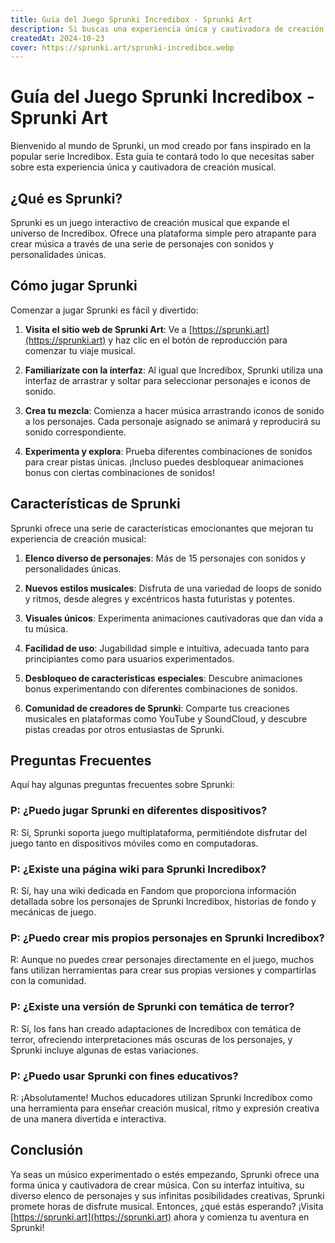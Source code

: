 ```yaml
---
title: Guía del Juego Sprunki Incredibox - Sprunki Art
description: Si buscas una experiencia única y cautivadora de creación musical, prueba el juego Sprunki, un mod creado por fans basado en la popular serie Incredibox.
createdAt: 2024-10-23
cover: https://sprunki.art/sprunki-incredibox.webp
---
```


# Guía del Juego Sprunki Incredibox - Sprunki Art

Bienvenido al mundo de Sprunki, un mod creado por fans inspirado en la popular serie Incredibox. Esta guía te contará todo lo que necesitas saber sobre esta experiencia única y cautivadora de creación musical.

## ¿Qué es Sprunki?

Sprunki es un juego interactivo de creación musical que expande el universo de Incredibox. Ofrece una plataforma simple pero atrapante para crear música a través de una serie de personajes con sonidos y personalidades únicas.

## Cómo jugar Sprunki

Comenzar a jugar Sprunki es fácil y divertido:

1. **Visita el sitio web de Sprunki Art**: Ve a [https://sprunki.art](https://sprunki.art) y haz clic en el botón de reproducción para comenzar tu viaje musical.

2. **Familiarízate con la interfaz**: Al igual que Incredibox, Sprunki utiliza una interfaz de arrastrar y soltar para seleccionar personajes e iconos de sonido.

3. **Crea tu mezcla**: Comienza a hacer música arrastrando iconos de sonido a los personajes. Cada personaje asignado se animará y reproducirá su sonido correspondiente.

4. **Experimenta y explora**: Prueba diferentes combinaciones de sonidos para crear pistas únicas. ¡Incluso puedes desbloquear animaciones bonus con ciertas combinaciones de sonidos!

## Características de Sprunki

Sprunki ofrece una serie de características emocionantes que mejoran tu experiencia de creación musical:

1. **Elenco diverso de personajes**: Más de 15 personajes con sonidos y personalidades únicas.

2. **Nuevos estilos musicales**: Disfruta de una variedad de loops de sonido y ritmos, desde alegres y excéntricos hasta futuristas y potentes.

3. **Visuales únicos**: Experimenta animaciones cautivadoras que dan vida a tu música.

4. **Facilidad de uso**: Jugabilidad simple e intuitiva, adecuada tanto para principiantes como para usuarios experimentados.

5. **Desbloqueo de características especiales**: Descubre animaciones bonus experimentando con diferentes combinaciones de sonidos.

6. **Comunidad de creadores de Sprunki**: Comparte tus creaciones musicales en plataformas como YouTube y SoundCloud, y descubre pistas creadas por otros entusiastas de Sprunki.

## Preguntas Frecuentes

Aquí hay algunas preguntas frecuentes sobre Sprunki:

### P: ¿Puedo jugar Sprunki en diferentes dispositivos?
R: Sí, Sprunki soporta juego multiplataforma, permitiéndote disfrutar del juego tanto en dispositivos móviles como en computadoras.

### P: ¿Existe una página wiki para Sprunki Incredibox?
R: Sí, hay una wiki dedicada en Fandom que proporciona información detallada sobre los personajes de Sprunki Incredibox, historias de fondo y mecánicas de juego.

### P: ¿Puedo crear mis propios personajes en Sprunki Incredibox?
R: Aunque no puedes crear personajes directamente en el juego, muchos fans utilizan herramientas para crear sus propias versiones y compartirlas con la comunidad.

### P: ¿Existe una versión de Sprunki con temática de terror?
R: Sí, los fans han creado adaptaciones de Incredibox con temática de terror, ofreciendo interpretaciones más oscuras de los personajes, y Sprunki incluye algunas de estas variaciones.

### P: ¿Puedo usar Sprunki con fines educativos?
R: ¡Absolutamente! Muchos educadores utilizan Sprunki Incredibox como una herramienta para enseñar creación musical, ritmo y expresión creativa de una manera divertida e interactiva.

## Conclusión

Ya seas un músico experimentado o estés empezando, Sprunki ofrece una forma única y cautivadora de crear música. Con su interfaz intuitiva, su diverso elenco de personajes y sus infinitas posibilidades creativas, Sprunki promete horas de disfrute musical. Entonces, ¿qué estás esperando? ¡Visita [https://sprunki.art](https://sprunki.art) ahora y comienza tu aventura en Sprunki!
